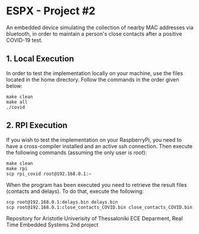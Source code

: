 # ESPX - Project #2

An embedded device simulating the collection of nearby MAC addresses via bluetooth, in order to maintain a person's close contacts after a positive COVID-19 test.

## **1. Local Execution**
In order to test the implementation locally on your machine, use the files located in the home directory. Follow the commands in the order given below:

```
make clean
make all
./covid
```

## **2. RPI Execution**
If you wish to test the implementation on your RaspberryPi, you need to have a cross-compiler installed and an active ssh connection. Then execute the following commands (assuming the only user is *root*):

```
make clean
make rpi
scp rpi_covid root@192.168.0.1:~
```

When the program has been executed you need to retrieve the result files (contacts and delays). To do that, execute the following:

```
scp root@192.168.0.1:delays.bin delays.bin
scp root@192.168.0.1:close_contacts_COVID.bin close_contacts_COVID.bin
```



Repository for Aristotle Univerisity of Thessaloniki ECE Deparment, Real Time Embedded Systems 2nd project 
